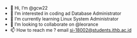 - 👋 Hi, I’m @gcw22
- 👀 I’m interested in coding ad Database Administrator
- 🌱 I’m currently learning Linux System Administrator
- 💞️ I’m looking to collaborate on @leorance
- 📫 How to reach me ? email si-18002@students.ithb.ac.id

<!---
gcw22/gcw22 is a ✨ special ✨ repository because its `README.md` (this file) appears on your GitHub profile.
You can click the Preview link to take a look at your changes.
--->

